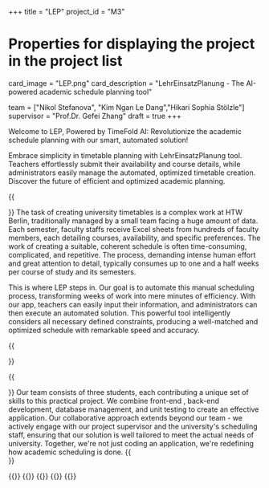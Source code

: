 +++
title = "LEP"
project_id = "M3"

# Properties for displaying the project in the project list
card_image = "LEP.png"
card_description = "LehrEinsatzPlanung - The AI-powered academic schedule planning tool" 

team = ["Nikol Stefanova", "Kim Ngan Le Dang","Hikari Sophia Stölzle"]
supervisor = "Prof.Dr. Gefei Zhang"
draft = true
+++

Welcome to LEP, Powered by TimeFold AI: Revolutionize the academic schedule planning with our smart, automated solution! 

Embrace simplicity in timetable planning with LehrEinsatzPlanung tool. Teachers effortlessly submit their availability and course details, while administrators easily manage the automated, optimized timetable creation. Discover the future of efficient and optimized academic planning.

{{<section title="Our Goal">}}
The task of creating university timetables is a complex work at HTW Berlin, traditionally managed by a small team facing a huge amount of data. Each semester, faculty staffs receive Excel sheets from hundreds of faculty members, each detailing courses, availability, and specific preferences. The work of creating a suitable, coherent schedule is often time-consuming, complicated,  and repetitive. The process, demanding intense human effort and great attention to detail, typically consumes up to one and a half weeks per course of study and its semesters.

This is where LEP steps in. Our goal is to automate this manual scheduling process, transforming weeks of work into mere minutes of efficiency. With our app, teachers can easily input their information, and administrators can then execute an automated solution. This powerful tool intelligently considers all necessary defined constraints, producing a well-matched and optimized schedule with remarkable speed and accuracy.

{{</section>}}


{{<section title="The team">}}
Our team consists of three students, each contributing a unique set of skills to this practical project. We combine front-end , back-end development, database management, and unit testing to create an effective application. Our collaborative approach extends beyond our team - we actively engage with our project supervisor and the university's scheduling staff, ensuring that our solution is well tailored to meet the actual needs of university. Together, we're not just coding an application, we're redefining how academic scheduling is done.
{{</section>}} 

{{<gallery>}}
{{<team-member image="nikol.jpg" name="Nicole">}}
{{<team-member image="kim.jpg" name="Kim">}}
{{<team-member image="hikari.jpg" name="Hikari">}}
{{</gallery>}}

